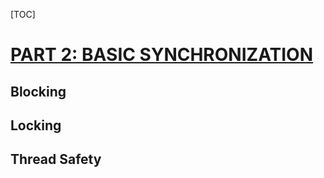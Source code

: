 [TOC]

# __[PART 2: BASIC SYNCHRONIZATION](http://www.albahari.com/threading/part2.aspx)__

## Blocking
## Locking
## Thread Safety
